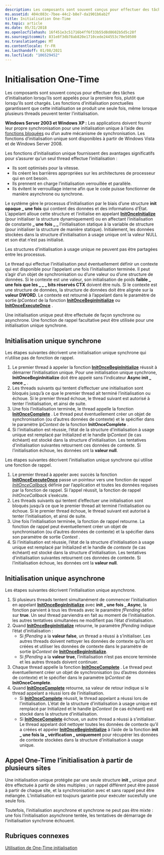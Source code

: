 ```yaml
---
description: Les composants sont souvent conçus pour effectuer des tâches d’initialisation lorsqu’ils sont appelés pour la première fois, plutôt que lorsqu’ils sont chargés.
ms.assetid: 404c083c-7bee-44c2-b8e7-da1901b6ab2f
title: Initialisation One-Time
ms.topic: article
ms.date: 05/31/2018
ms.openlocfilehash: 16f451e3c51716b4ff6f33b55d8d8602b5d5c28f
ms.sourcegitcommit: 831e8f3db78ab820e1710cede244553c70e50500
ms.translationtype: MT
ms.contentlocale: fr-FR
ms.lasthandoff: 01/08/2021
ms.locfileid: "106529452"
---
```

# <a name="one-time-initialization"></a>Initialisation One-Time

Les composants sont souvent conçus pour effectuer des tâches d’initialisation lorsqu’ils sont appelés pour la première fois, plutôt que lorsqu’ils sont chargés. Les fonctions d’initialisation ponctuelles garantissent que cette initialisation se produit une seule fois, même lorsque plusieurs threads peuvent tenter l’initialisation.

**Windows Server 2003 et Windows XP :** Les applications doivent fournir leur propre synchronisation pour une initialisation unique à l’aide des [fonctions bloquées](interlocked-variable-access.md) ou d’un autre mécanisme de synchronisation. Les fonctions d’initialisation unique sont disponibles à partir de Windows Vista et de Windows Server 2008.

Les fonctions d’initialisation unique fournissent des avantages significatifs pour s’assurer qu’un seul thread effectue l’initialisation :

-   Ils sont optimisés pour la vitesse.
-   Ils créent les barrières appropriées sur les architectures de processeur qui en ont besoin.
-   Ils prennent en charge l’initialisation verrouillée et parallèle.
-   Ils évitent le verrouillage interne afin que le code puisse fonctionner de manière asynchrone ou synchrone.

Le système gère le processus d’initialisation par le biais d’une structure **init opaque \_ une fois** qui contient des données et des informations d’État. L’appelant alloue cette structure et l’initialise en appelant [**InitOnceInitialize**](/windows/win32/api/synchapi/nf-synchapi-initonceinitialize) (pour initialiser la structure dynamiquement) ou en affectant l’initialisation de constante **\_ une fois \_ \_** l’initialisation statique à la variable de structure (pour initialiser la structure de manière statique). Initialement, les données stockées dans la structure d’initialisation à usage unique ont la valeur NULL et son état n’est pas initialisé.

Les structures d’initialisation à usage unique ne peuvent pas être partagées entre les processus.

Le thread qui effectue l’initialisation peut éventuellement définir un contexte qui est disponible pour l’appelant une fois l’initialisation terminée. Il peut s’agir d’un objet de synchronisation ou d’une valeur ou d’une structure de données. Si le contexte est une valeur, son initialisation de poids **faible \_ une fois que les \_ \_ \_ bits réservés CTX** doivent être nuls. Si le contexte est une structure de données, la structure de données doit être alignée sur la **valeur DWORD**. Le contexte est retourné à l’appelant dans le paramètre de sortie *lpContext* de la fonction [**InitOnceBeginInitialize**](/windows/win32/api/synchapi/nf-synchapi-initoncebegininitialize) ou [**InitOnceExecuteOnce**](/windows/win32/api/synchapi/nf-synchapi-initonceexecuteonce) .

Une initialisation unique peut être effectuée de façon synchrone ou asynchrone. Une fonction de rappel facultative peut être utilisée pour une initialisation unique synchrone.

## <a name="synchronous-one-time-initialization"></a>Initialisation unique synchrone

Les étapes suivantes décrivent une initialisation unique synchrone qui n’utilise pas de fonction de rappel.

1.  Le premier thread à appeler la fonction [**InitOnceBeginInitialize**](/windows/win32/api/synchapi/nf-synchapi-initoncebegininitialize) réussit à démarrer l’initialisation unique. Pour une initialisation unique synchrone, **InitOnceBeginInitialize** doit être appelé sans l’indicateur **Async init \_ once \_** .
2.  Les threads suivants qui tentent d’effectuer une initialisation sont bloqués jusqu’à ce que le premier thread ait terminé l’initialisation ou échoue. Si le premier thread échoue, le thread suivant est autorisé à tenter l’initialisation, et ainsi de suite.
3.  Une fois l’initialisation terminée, le thread appelle la fonction [**InitOnceComplete**](/windows/win32/api/synchapi/nf-synchapi-initoncecomplete) . Le thread peut éventuellement créer un objet de synchronisation (ou d’autres données de contexte) et le spécifier dans le paramètre *lpContext* de la fonction **InitOnceComplete** .
4.  Si l’initialisation est réussie, l’état de la structure d’initialisation à usage unique est remplacé par Initialized et le handle *lpContext* (le cas échéant) est stocké dans la structure d’initialisation. Les tentatives d’initialisation suivantes retournent ces données de contexte. Si l’initialisation échoue, les données ont la **valeur null**.

Les étapes suivantes décrivent l’initialisation unique synchrone qui utilise une fonction de rappel.

1.  Le premier thread à appeler avec succès la fonction [**InitOnceExecuteOnce**](/windows/win32/api/synchapi/nf-synchapi-initonceexecuteonce) passe un pointeur vers une fonction de rappel [*InitOnceCallback*](/windows/win32/api/synchapi/nc-synchapi-pinit_once_fn) définie par l’application et toutes les données requises par la fonction de rappel. Si l’appel réussit, la fonction de rappel *InitOnceCallback* s’exécute.
2.  Les threads suivants qui tentent d’effectuer une initialisation sont bloqués jusqu’à ce que le premier thread ait terminé l’initialisation ou échoue. Si le premier thread échoue, le thread suivant est autorisé à tenter l’initialisation, et ainsi de suite.
3.  Une fois l’initialisation terminée, la fonction de rappel retourne. La fonction de rappel peut éventuellement créer un objet de synchronisation (ou d’autres données de contexte) et la spécifier dans son paramètre de sortie *Context* .
4.  Si l’initialisation est réussie, l’état de la structure d’initialisation à usage unique est remplacé par Initialized et le handle de *contexte* (le cas échéant) est stocké dans la structure d’initialisation. Les tentatives d’initialisation suivantes retournent ces données de contexte. Si l’initialisation échoue, les données ont la **valeur null**.

## <a name="asynchronous-one-time-initialization"></a>Initialisation unique asynchrone

Les étapes suivantes décrivent l’initialisation unique asynchrone.

1.  Si plusieurs threads tentent simultanément de commencer l’initialisation en appelant [**InitOnceBeginInitialize**](/windows/win32/api/synchapi/nf-synchapi-initoncebegininitialize) avec **init \_ une fois \_ Async**, la fonction parvient à tous les threads avec le paramètre *fPending* défini sur **true**. Un seul thread parviendra en fait au moment de l’initialisation. les autres tentatives simultanées ne modifient pas l’état d’initialisation.
2.  Quand [**InitOnceBeginInitialize**](/windows/win32/api/synchapi/nf-synchapi-initoncebegininitialize) retourne, le paramètre *fPending* indique l’état d’initialisation :
    -   Si *fPending* a la **valeur false**, un thread a réussi à s’initialiser. Les autres threads doivent nettoyer les données de contexte qu’ils ont créées et utiliser les données de contexte dans le paramètre de sortie *lpContext* de [**InitOnceBeginInitialize**](/windows/win32/api/synchapi/nf-synchapi-initoncebegininitialize).
    -   Si *fPending* a la **valeur true**, l’initialisation n’est pas encore terminée et les autres threads doivent continuer.
3.  Chaque thread appelle la fonction [**InitOnceComplete**](/windows/win32/api/synchapi/nf-synchapi-initoncecomplete) . Le thread peut éventuellement créer un objet de synchronisation (ou d’autres données de contexte) et le spécifier dans le paramètre *lpContext* de **InitOnceComplete**.
4.  Quand [**InitOnceComplete**](/windows/win32/api/synchapi/nf-synchapi-initoncecomplete) retourne, sa valeur de retour indique si le thread appelant a réussi lors de l’initialisation.
    -   Si [**InitOnceComplete**](/windows/win32/api/synchapi/nf-synchapi-initoncecomplete) réussit, le thread appelant a réussi lors de l’initialisation. L’état de la structure d’initialisation à usage unique est remplacé par Initialized et le handle *lpContext* (le cas échéant) est stocké dans la structure d’initialisation.
    -   Si [**InitOnceComplete**](/windows/win32/api/synchapi/nf-synchapi-initoncecomplete) échoue, un autre thread a réussi à s’initialiser. Le thread appelant doit nettoyer toutes les données de contexte qu’il a créées et appeler [**InitOnceBeginInitialize**](/windows/win32/api/synchapi/nf-synchapi-initoncebegininitialize) à l’aide de la fonction **init \_ une fois la \_ vérification \_ uniquement** pour récupérer les données de contexte stockées dans la structure d’initialisation à usage unique.

## <a name="calling-one-time-initialization-from-multiple-sites"></a>Appel One-Time l’initialisation à partir de plusieurs sites

Une initialisation unique protégée par une seule structure **init \_** unique peut être effectuée à partir de sites multiples ; un rappel différent peut être passé à partir de chaque site, et la synchronisation avec et sans rappel peut être mélangée. L’initialisation est toujours garantie pour exécuter sucesfully une seule fois.

Toutefois, l’initialisation asynchrone et synchrone ne peut pas être mixte : une fois l’initialisation asynchrone tentée, les tentatives de démarrage de l’initialisation synchrone échouent.

## <a name="related-topics"></a>Rubriques connexes

<dl> <dt>

[Utilisation de One-Time initialisation](using-one-time-initialization.md)
</dt> </dl>

 

 
